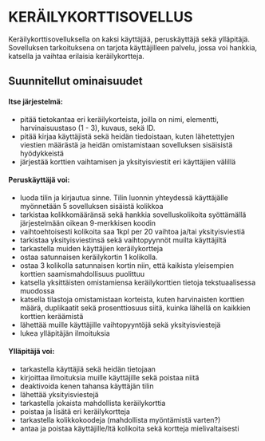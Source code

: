 # KERÄILYKORTTISOVELLUS

Keräilykorttisovelluksella on kaksi käyttäjää, peruskäyttäjä sekä ylläpitäjä. Sovelluksen tarkoituksena on tarjota käyttäjilleen palvelu, jossa voi hankkia, katsella ja vaihtaa erilaisia keräilykortteja.

## Suunnitellut ominaisuudet

#### Itse järjestelmä:

- pitää tietokantaa eri keräilykorteista, joilla on nimi, elementti, harvinaisuustaso (1 - 3), kuvaus, sekä ID.
- pitää kirjaa käyttäjistä sekä heidän tiedoistaan, kuten lähetettyjen viestien määrästä ja heidän omistamistaan sovelluksen sisäisistä hyödykkeistä
- järjestää korttien vaihtamisen ja yksityisviestit eri käyttäjien välillä

#### Peruskäyttäjä voi:

- luoda tilin ja kirjautua sinne. Tilin luonnin yhteydessä käyttäjälle myönnetään 5 sovelluksen sisäistä kolikkoa
- tarkistaa kolikkomääränsä sekä hankkia sovelluskolikoita syöttämällä järjestelmään oikean 9-merkkisen koodin
- vaihtoehtoisesti kolikoita saa 1kpl per 20 vaihtoa ja/tai yksityisviestiä
- tarkistaa yksityisviestinsä sekä vaihtopyynnöt muilta käyttäjiltä
- tarkastella muiden käyttäjien keräilykortteja
- ostaa satunnaisen keräilykortin 1 kolikolla. 
- ostaa 3 kolikolla satunnaisen kortin niin, että kaikista yleisempien korttien saamismahdollisuus puolittuu
- katsella yksittäisten omistamiensa keräilykorttien tietoja tekstuaalisessa muodossa
- katsella tilastoja omistamistaan korteista, kuten harvinaisten korttien määrä, duplikaatit sekä prosenttiosuus siitä, kuinka lähellä on kaikkien korttien keräämistä
- lähettää muille käyttäjille vaihtopyyntöjä sekä yksityisviestejä
- lukea ylläpitäjän ilmoituksia

#### Ylläpitäjä voi:

- tarkastella käyttäjiä sekä heidän tietojaan
- kirjoittaa ilmoituksia muille käyttäjille sekä poistaa niitä
- deaktivoida kenen tahansa käyttäjän tilin
- lähettää yksityisviestejä
- tarkastella jokaista mahdollista keräilykorttia
- poistaa ja lisätä eri keräilykortteja
- tarkastella kolikkokoodeja (mahdollista myöntämistä varten?)
- antaa ja poistaa käyttäjille/ltä kolikoita sekä kortteja mielivaltaisesti
